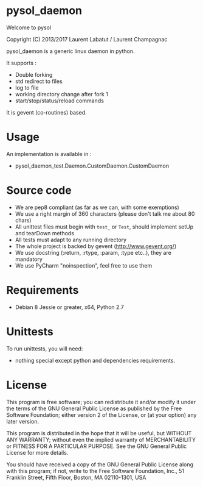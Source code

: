 pysol_daemon
============

Welcome to pysol

Copyright (C) 2013/2017 Laurent Labatut / Laurent Champagnac

pysol_daemon is a generic linux daemon in python.

It supports :
- Double forking
- std redirect to files
- log to file
- working directory change after fork 1
- start/stop/status/reload commands

It is gevent (co-routines) based.

Usage
===============

An implementation is available in :
- pysol_daemon_test.Daemon.CustomDaemon.CustomDaemon

Source code
===============

- We are pep8 compliant (as far as we can, with some exemptions)
- We use a right margin of 360 characters (please don't talk me about 80 chars)
- All unittest files must begin with `test_` or `Test`, should implement setUp and tearDown methods
- All tests must adapt to any running directory
- The whole project is backed by gevent (http://www.gevent.org/)
- We use docstring (:return, :rtype, :param, :type etc..), they are mandatory
- We use PyCharm "noinspection", feel free to use them

Requirements
===============

- Debian 8 Jessie or greater, x64, Python 2.7

Unittests
===============

To run unittests, you will need:

- nothing special except python and dependencies requirements.

License
===============

This program is free software; you can redistribute it and/or
modify it under the terms of the GNU General Public License
as published by the Free Software Foundation; either version 2
of the License, or (at your option) any later version.

This program is distributed in the hope that it will be useful,
but WITHOUT ANY WARRANTY; without even the implied warranty of
MERCHANTABILITY or FITNESS FOR A PARTICULAR PURPOSE.  See the
GNU General Public License for more details.

You should have received a copy of the GNU General Public License
along with this program; if not, write to the Free Software
Foundation, Inc., 51 Franklin Street, Fifth Floor, Boston, MA  02110-1301, USA


